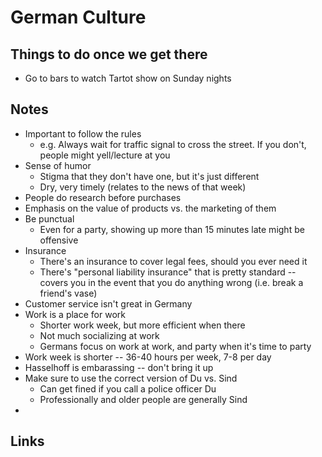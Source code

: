 # German Culture

## Things to do once we get there

- Go to bars to watch Tartot show on Sunday nights

## Notes

- Important to follow the rules
  - e.g. Always wait for traffic signal to cross the street. If you don't, people might yell/lecture at you
- Sense of humor
  - Stigma that they don't have one, but it's just different
  - Dry, very timely (relates to the news of that week)
- People do research before purchases
- Emphasis on the value of products vs. the marketing of them
- Be punctual
  - Even for a party, showing up more than 15 minutes late might be offensive
- Insurance
  - There's an insurance to cover legal fees, should you ever need it
  - There's "personal liability insurance" that is pretty standard -- covers you in the event that you do anything wrong (i.e. break a friend's vase)
- Customer service isn't great in Germany
- Work is a place for work
  - Shorter work week, but more efficient when there
  - Not much socializing at work
  - Germans focus on work at work, and party when it's time to party
- Work week is shorter -- 36-40 hours per week, 7-8 per day
- Hasselhoff is embarassing -- don't bring it up
- Make sure to use the correct version of Du vs. Sind
  - Can get fined if you call a police officer Du
  - Professionally and older people are generally Sind
-

## Links
